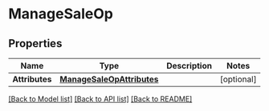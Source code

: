 # ManageSaleOp

## Properties
Name | Type | Description | Notes
------------ | ------------- | ------------- | -------------
**Attributes** | [**ManageSaleOpAttributes**](ManageSaleOpAttributes.md) |  | [optional] 

[[Back to Model list]](../README.md#documentation-for-models) [[Back to API list]](../README.md#documentation-for-api-endpoints) [[Back to README]](../README.md)


